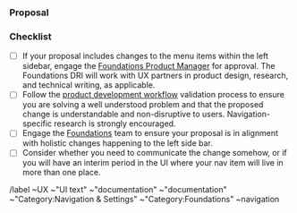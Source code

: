 <!-- This template is used for proposing changes to the left sidebar contextual navigation. This could include additions, removals, or general changes to overall hierarchy.-->

### Proposal 

<!-- Use this section to explain the proposed changes, including details around usage and business drivers. -->

### Checklist

- [ ] If your proposal includes changes to the menu items within the left sidebar, engage the [Foundations Product Manager](https://about.gitlab.com/handbook/product/categories/#foundations-group) for approval. The Foundations DRI will work with UX partners in product design, research, and technical writing, as applicable.
- [ ] Follow the [product development workflow](https://about.gitlab.com/handbook/product-development-flow/#validation-phase-2-problem-validation) validation process to ensure you are solving a well understood problem and that the proposed change is understandable and non-disruptive to users. Navigation-specific research is strongly encouraged.
- [ ] Engage the [Foundations](https://about.gitlab.com/handbook/product/categories/#foundations-group) team to ensure your proposal is in alignment with holistic changes happening to the left side bar.
- [ ] Consider whether you need to communicate the change somehow, or if you will have an interim period in the UI where your nav item will live in more than one place.

/label ~UX ~"UI text" ~"documentation" ~"documentation" ~"Category:Navigation & Settings" ~"Category:Foundations" ~navigation 
